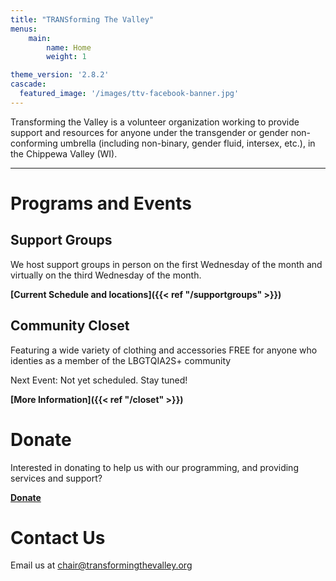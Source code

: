 ```yaml
---
title: "TRANSforming The Valley"
menus:
    main:
        name: Home
        weight: 1

theme_version: '2.8.2'
cascade:
  featured_image: '/images/ttv-facebook-banner.jpg'
---
```


Transforming the Valley is a volunteer organization working to provide support and resources for anyone under the transgender or gender non-conforming umbrella (including non-binary, gender fluid, intersex, etc.), in the Chippewa Valley (WI).

***

# Programs and Events

## Support Groups
We host support groups in person on the first Wednesday of the month and virtually on the third Wednesday of the month.

**[Current Schedule and locations]({{< ref "/supportgroups" >}})**

## Community Closet
Featuring a wide variety of clothing and accessories FREE for anyone who identies as a member of the LBGTQIA2S+ community

Next Event: Not yet scheduled. Stay tuned!

**[More Information]({{< ref "/closet" >}})**

# Donate
Interested in donating to help us with our programming, and providing services and support?

**[Donate](https://checkout.square.site/merchant/35WWYBEKZMMWZ/checkout/DAH2KNE4IYD3NA3PS747J5GS)**

# Contact Us
Email us at [chair@transformingthevalley.org](mailto:chair@transformingthevalley.org)